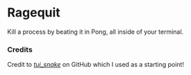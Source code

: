 # Ragequit
Kill a process by beating it in Pong, all inside of your terminal.

### Credits
Credit to [*tui_snake*](https://github.com/NomisIV/tui-snake/tree/master) on GitHub which I used as a starting point!
